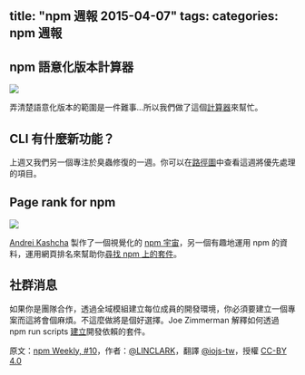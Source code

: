 title: "npm 週報 2015-04-07"
tags:
categories: npm 週報
---

## npm 語意化版本計算器

![](http://media.tumblr.com/3c341c47942a1def4657213a1cc18c04/tumblr_inline_nmg7tmIMAR1t68bpr_500.gif)

弄清楚語意化版本的範圍是一件難事...所以我們做了這個[計算器]((http://semver.npmjs.com/))來幫忙。

## CLI 有什麼新功能？

上週又我們另一個專注於臭蟲修復的一週。你可以在[路徑圖](https://github.com/npm/npm/wiki/Roadmap#othiym23--forrest-l-norvell-twitter-othiym23)中查看這週將優先處理的項目。

## Page rank for npm

![](https://36.media.tumblr.com/873971c4d5912ec920b5004e55a14bbd/tumblr_inline_nmg7u4hMK31t68bpr_500.png)

[Andrei Kashcha](https://twitter.com/anvaka) 製作了一個視覺化的 [npm 宇宙]((http://anvaka.github.io/allnpmviz3d))，另一個有趣地運用 npm 的資料，運用網頁排名來幫助你[尋找 npm 上的套件](http://anvaka.github.io/npmrank/online)。

## 社群消息

如果你是團隊合作，透過全域模組建立每位成員的開發環境，你必須要建立一個專案而這將會個麻煩。不這麼做將是個好選擇。Joe Zimmerman 解釋如何透過 npm run scripts [建立](http://www.joezimjs.com/javascript/no-more-global-npm-packages/)開發依賴的套件。

原文：[npm Weekly, #10](http://blog.npmjs.org/post/115777167035/npm-weekly-11)，作者：[@LINCLARK](http://linclark.tumblr.com/)，翻譯 [@iojs-tw](https://github.com/iojs/iojs-tw)，授權 [CC-BY 4.0](https://creativecommons.org/licenses/by/4.0/deed.zh_TW)
